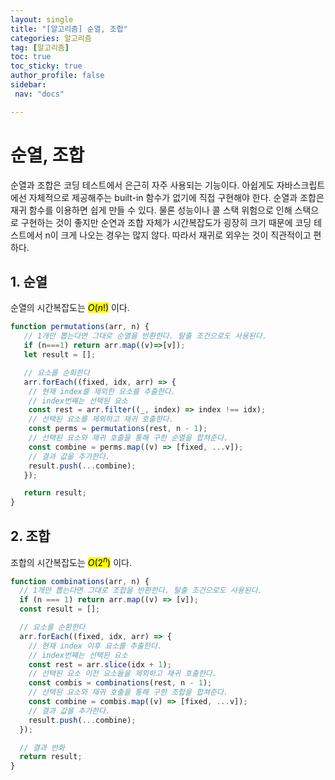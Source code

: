 ```yaml
---
layout: single
title: "[알고리즘] 순열, 조합"
categories: 알고리즘
tag: [알고리즘]
toc: true
toc_sticky: true
author_profile: false
sidebar:
 nav: "docs"

---
```


# 순열, 조합

순열과 조합은 코딩 테스트에서 은근히 자주 사용되는 기능이다. 아쉽게도 자바스크립트에선 자체적으로 제공해주는 built-in 함수가 없기에 직접 구현해야 한다. 순열과 조합은 재귀 함수를 이용하면 쉽게 만들 수 있다. 물론 성능이나 콜 스택 위험으로 인해 스택으로 구현하는 것이 좋지만 순연과 조합 자체가 시간복잡도가 굉장히 크기 때문에 코딩 테스트에서 n이 크게 나오는 경우는 많지 않다. 따라서 재귀로 외우는 것이 직관적이고 편하다.

## 1. 순열

순열의 시간복잡도는 <mark>$O(n!)$</mark> 이다.

```js
function permutations(arr, n) {
   // 1개만 뽑는다면 그대로 순열을 반환한다. 탈출 조건으로도 사용된다. 
   if (n===1) return arr.map((v)=>[v]);
   let result = [];

   // 요소를 순회한다
   arr.forEach((fixed, idx, arr) => {
    // 현재 index를 제외한 요소를 추출한다.
    // index번째는 선택된 요소 
    const rest = arr.filter((_, index) => index !== idx);
    // 선택된 요소를 제외하고 재귀 호출한다.
    const perms = permutations(rest, n - 1);
    // 선택된 요소와 재귀 호출을 통해 구한 순열을 합쳐준다.
    const combine = perms.map((v) => [fixed, ...v]);
    // 결과 값을 추가한다.
    result.push(...combine);
   });

   return result;
}
```

## 2. 조합

조합의 시간복잡도는 <mark>$O(2^n)$</mark> 이다.

```js
function combinations(arr, n) {
  // 1개만 뽑는다면 그대로 조합을 반환한다. 탈출 조건으로도 사용된다.
  if (n === 1) return arr.map((v) => [v]);
  const result = [];

  // 요소를 순환한다
  arr.forEach((fixed, idx, arr) => {
    // 현재 index 이후 요소를 추출한다.
    // index번째는 선택된 요소
    const rest = arr.slice(idx + 1);
    // 선택된 요소 이전 요소들을 제외하고 재귀 호출한다.
    const combis = combinations(rest, n - 1);
    // 선택된 요소와 재귀 호출을 통해 구한 조합을 합쳐준다.
    const combine = combis.map((v) => [fixed, ...v]);
    // 결과 값을 추가한다.
    result.push(...combine);
  });

  // 결과 반화
  return result;
}
```
